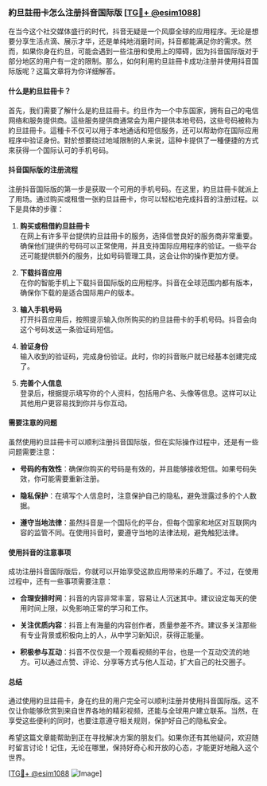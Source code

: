 ### 約旦註冊卡怎么注册抖音国际版 [[TG💪+ @esim1088](https://t.me/s/esim1088)]

在当今这个社交媒体盛行的时代，抖音无疑是一个风靡全球的应用程序。无论是想要分享生活点滴、展示才华，还是单纯地消磨时间，抖音都能满足你的需求。然而，如果你身在约旦，可能会遇到一些注册和使用上的障碍，因为抖音国际版对于部分地区的用户有一定的限制。那么，如何利用約旦註冊卡成功注册并使用抖音国际版呢？这篇文章将为你详细解答。

#### 什么是約旦註冊卡？

首先，我们需要了解什么是約旦註冊卡。约旦作为一个中东国家，拥有自己的电信网络和服务提供商。這些服务提供商通常会为用户提供本地号码，这些号码被称为約旦註冊卡。這種卡不仅可以用于本地通话和短信服务，还可以帮助你在国际应用程序中验证身份。對於想要绕过地域限制的人来说，這种卡提供了一種便捷的方式來获得一个国际认可的手机号码。

#### 抖音国际版的注册流程

注册抖音国际版的第一步是获取一个可用的手机号码。在这里，約旦註冊卡就派上了用场。通过购买或租借一张約旦註冊卡，你可以轻松地完成抖音的注册过程。以下是具体的步骤：

1. **购买或租借約旦註冊卡**  
   在网上有许多平台提供約旦註冊卡的服务，选择信誉良好的服务商非常重要。确保他们提供的号码可以正常使用，并且支持国际应用程序的验证。一些平台还可能提供额外的服务，比如号码管理工具，这会让你的操作更加方便。

2. **下载抖音应用**  
   在你的智能手机上下载抖音国际版的应用程序。抖音在全球范围内都有版本，确保你下载的是适合国际用户的版本。

3. **输入手机号码**  
   打开抖音应用后，按照提示输入你所购买的約旦註冊卡的手机号码。抖音会向这个号码发送一条验证码短信。

4. **验证身份**  
   输入收到的验证码，完成身份验证。此时，你的抖音账户就已经基本创建完成了。

5. **完善个人信息**  
   登录后，根据提示填写你的个人资料，包括用户名、头像等信息。这样可以让其他用户更容易找到你并与你互动。

#### 需要注意的问题

虽然使用約旦註冊卡可以顺利注册抖音国际版，但在实际操作过程中，还是有一些问题需要注意：

- **号码的有效性**：确保你购买的号码是有效的，并且能够接收短信。如果号码失效，你可能需要重新注册。
  
- **隐私保护**：在填写个人信息时，注意保护自己的隐私，避免泄露过多的个人数据。

- **遵守当地法律**：虽然抖音是一个国际化的平台，但每个国家和地区对互联网内容的监管不同。在使用抖音时，要遵守当地的法律法规，避免触犯法律。

#### 使用抖音的注意事项

成功注册抖音国际版后，你就可以开始享受这款应用带来的乐趣了。不过，在使用过程中，还有一些事项需要注意：

- **合理安排时间**：抖音的内容非常丰富，容易让人沉迷其中。建议设定每天的使用时间上限，以免影响正常的学习和工作。

- **关注优质内容**：抖音上有海量的内容创作者，质量参差不齐。建议多关注那些有专业背景或积极向上的人，从中学习新知识，获得正能量。

- **积极参与互动**：抖音不仅仅是一个观看视频的平台，也是一个互动交流的地方。可以通过点赞、评论、分享等方式与他人互动，扩大自己的社交圈子。

#### 总结

通过使用約旦註冊卡，身在约旦的用户完全可以顺利注册并使用抖音国际版。这不仅让你能够欣赏到来自世界各地的精彩视频，还能与全球用户建立联系。当然，在享受这些便利的同时，也要注意遵守相关规则，保护好自己的隐私安全。

希望这篇文章能帮助到正在寻找解决方案的朋友们。如果你还有其他疑问，欢迎随时留言讨论！记住，无论在哪里，保持好奇心和开放的心态，才能更好地融入这个世界。

[[TG💪+ @esim1088](https://t.me/s/esim1088) ![Image](https://i.postimg.cc/4NQfJmqS/Snipaste-2025-05-13-00-14-12.png)]